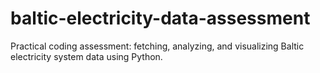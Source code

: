 # baltic-electricity-data-assessment
Practical coding assessment: fetching, analyzing, and visualizing Baltic electricity system data using Python.
